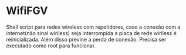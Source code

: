 # WifiFGV
Shell script para redes wireless com repetidores, caso a conexão com a internet(não sinal wiriless) seja interrompida a placa de rede wiriless é reinicializada. Além disso previne a perda de conexão. Precisa ser executado como root para funcionar.
